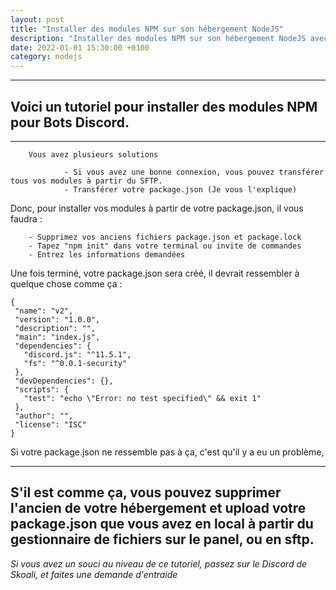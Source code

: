 ```yaml
---
layout: post
title: "Installer des modules NPM sur son hébergement NodeJS"
description: "Installer des modules NPM sur son hébergement NodeJS avec un package.json"
date: 2022-01-01 15:30:00 +0100
category: nodejs
---
```


----------------------------------
## Voici un tutoriel pour installer des modules NPM pour Bots Discord.

----------------------------------

        Vous avez plusieurs solutions 
                
                - Si vous avez une bonne connexion, vous pouvez transférer tous vos modules à partir du SFTP.
                - Transférer votre package.json (Je vous l'explique)

Donc, pour installer vos modules à partir de votre package.json, il vous faudra :

        - Supprimez vos anciens fichiers package.json et package.lock
        - Tapez "npm init" dans votre terminal ou invite de commandes
        - Entrez les informations demandées
        
Une fois terminé, votre package.json sera créé, il devrait ressembler à quelque chose comme ça : 
        
        
 ```    
 {
  "name": "v2",
  "version": "1.0.0",
  "description": "",
  "main": "index.js",
  "dependencies": {
    "discord.js": "^11.5.1",
    "fs": "^0.0.1-security"
  },
  "devDependencies": {},
  "scripts": {
    "test": "echo \"Error: no test specified\" && exit 1"
  },
  "author": "",
  "license": "ISC"
}
```

Si votre package.json ne ressemble pas à ça, c'est qu'il y a eu un problème,

-----------------
S'il est comme ça, vous pouvez supprimer l'ancien de votre hébergement et upload votre package.json que vous avez en local à partir du gestionnaire de fichiers sur le panel, ou en sftp.
----------------------------------

*Si vous avez un souci au niveau de ce tutoriel, passez sur le Discord de Skoali, et faites une demande d'entraide*

